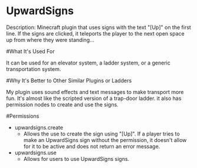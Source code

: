 # UpwardSigns

Description: Minecraft plugin that uses signs with the text "[Up]" on the first line. If the signs are clicked, it teleports the player to the next open space up from where they were standing...

#What It's Used For

It can be used for an elevator system, a ladder system, or a generic transportation system.


#Why It's Better to Other Similar Plugins or Ladders

My plugin uses sound effects and text messages to make transport more fun. It's almost like the scripted version of a trap-door ladder.  it also has permission nodes to create and use the signs.


#Permissions

* upwardsigns.create
  * Allows the use to create the sign using "[Up]". If a player tries to make an UpwardSigns sign without the permission, it doesn't allow for it to be active and does not return an error message.
* upwardsigns.use 
  * Allows for users to use UpwardSigns signs.
